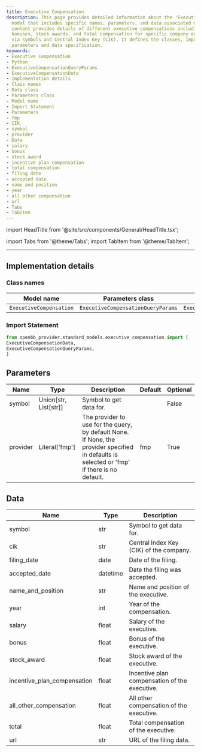 ```yaml
---
title: Executive Compensation
description: This page provides detailed information about the 'Executive Compensation'
  model that includes specific names, parameters, and data associated with it. The
  content provides details of different executive compensations including salary,
  bonuses, stock awards, and total compensation for specific company executives referenced
  via symbols and Central Index Key (CIK). It defines the classes, import statement,
  parameters and data specification.
keywords:
- Executive Compensation
- Python
- ExecutiveCompensationQueryParams
- ExecutiveCompensationData
- Implementation details
- Class names
- Data class
- Parameters class
- Model name
- Import Statement
- Parameters
- fmp
- CIK
- symbol
- provider
- Data
- salary
- bonus
- stock award
- incentive plan compensation
- total compensation
- filing date
- accepted date
- name and position
- year
- all other compensation
- url
- Tabs
- TabItem
---
```


import HeadTitle from '@site/src/components/General/HeadTitle.tsx';

<HeadTitle title="Executive Compensation - Data_Models | OpenBB Platform Docs" />


import Tabs from '@theme/Tabs';
import TabItem from '@theme/TabItem';


---

## Implementation details

### Class names

| Model name | Parameters class | Data class |
| ---------- | ---------------- | ---------- |
| `ExecutiveCompensation` | `ExecutiveCompensationQueryParams` | `ExecutiveCompensationData` |

### Import Statement

```python
from openbb_provider.standard_models.executive_compensation import (
ExecutiveCompensationData,
ExecutiveCompensationQueryParams,
)
```

## Parameters

<Tabs>
<TabItem value="standard" label="Standard">

| Name | Type | Description | Default | Optional |
| ---- | ---- | ----------- | ------- | -------- |
| symbol | Union[str, List[str]] | Symbol to get data for. |  | False |
| provider | Literal['fmp'] | The provider to use for the query, by default None. If None, the provider specified in defaults is selected or 'fmp' if there is no default. | fmp | True |
</TabItem>

</Tabs>

## Data

<Tabs>
<TabItem value="standard" label="Standard">

| Name | Type | Description |
| ---- | ---- | ----------- |
| symbol | str | Symbol to get data for. |
| cik | str | Central Index Key (CIK) of the company. |
| filing_date | date | Date of the filing. |
| accepted_date | datetime | Date the filing was accepted. |
| name_and_position | str | Name and position of the executive. |
| year | int | Year of the compensation. |
| salary | float | Salary of the executive. |
| bonus | float | Bonus of the executive. |
| stock_award | float | Stock award of the executive. |
| incentive_plan_compensation | float | Incentive plan compensation of the executive. |
| all_other_compensation | float | All other compensation of the executive. |
| total | float | Total compensation of the executive. |
| url | str | URL of the filing data. |
</TabItem>

</Tabs>
